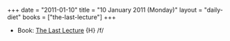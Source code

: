 +++
date = "2011-01-10"
title = "10 January 2011 (Monday)"
layout = "daily-diet"
books = ["the-last-lecture"]
+++

<ul>
<li class="entry books">Book: <a href="/books/the-last-lecture">The Last Lecture</a> {H} /f/</li>
</ul>